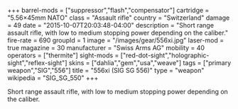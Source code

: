 +++
barrel-mods = ["suppressor","flash","compensator"]
cartridge = "5.56×45mm NATO"
class = "Assault rifle"
country = "Switzerland"
damage = 49
date = "2015-10-07T20:03:48-04:00"
description = "Short range assault rifle, with low to medium stopping power depending on the caliber."
fire-rate = 690
groupId = 1
image = "/images/gear/556xi.jpg"
laser-mod = true
magazine = 30
manufacturer = "Swiss Arms AG"
mobility = 40
operators = ["thermite"]
sight-mods = ["red-dot-sight","holographic-sight","reflex-sight"]
skins = ["dahlia","gem","usa","weave"]
tags = ["primary weapon","SIG","556"]
title = "556xi (SIG SG 556)"
type = "weapon"
wikipedia = "SIG_SG_550"
+++

Short range assault rifle, with low to medium stopping power depending on the caliber.
